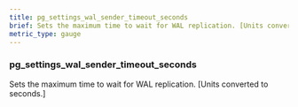 ```yaml
---
title: pg_settings_wal_sender_timeout_seconds
brief: Sets the maximum time to wait for WAL replication. [Units converted to seconds.]
metric_type: gauge
---
```

### pg_settings_wal_sender_timeout_seconds

Sets the maximum time to wait for WAL replication. [Units converted to seconds.]